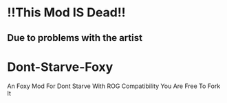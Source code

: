 # !!This Mod IS Dead!!
## Due to problems with the artist

# Dont-Starve-Foxy
An Foxy Mod For Dont Starve With ROG Compatibility You Are Free To Fork It
